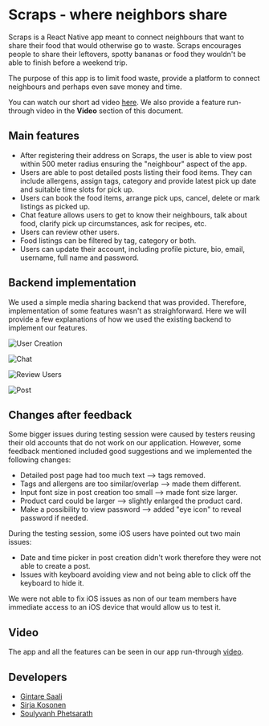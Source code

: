 # Scraps - where neighbors share

Scraps is a React Native app meant to connect neighbours that want to share their food that would otherwise go to waste. Scraps encourages people to share their leftovers, spotty bananas or food they wouldn't be able to finish before a weekend trip.

The purpose of this app is to limit food waste, provide a platform to connect neighbours and perhaps even save money and time.

You can watch our short ad video [here](https://youtu.be/0MC6VphN8bM). We also provide a feature run-through video in the **Video** section of this document.

## Main features

 - After registering their address on Scraps, the user is able to view post within 500 meter radius ensuring the "neighbour" aspect of the app.
 - Users are able to post detailed posts listing their food items. They can include allergens, assign tags, category and provide latest pick up date and suitable time slots for pick up. 
 - Users can book the food items, arrange pick ups, cancel, delete or mark listings as picked up.
 - Chat feature allows users to get to know their neighbours, talk about food, clarify pick up circumstances, ask for recipes, etc.
 - Users can review other users.
 - Food listings can be filtered by tag, category or both.
 - Users can update their account, including profile picture, bio, email, username, full name and password.

## Backend implementation

We used a simple media sharing backend that was provided. Therefore, implementation of some features wasn't as straighforward. Here we will provide a few explanations of how we used the existing backend to implement our features.

![User Creation](https://users.metropolia.fi/~gintares/Scraps/User%20creation.png)

![Chat](https://users.metropolia.fi/~gintares/Scraps/Chat.png)

![Review Users](https://users.metropolia.fi/~gintares/Scraps/Reviews.png)

![Post](https://users.metropolia.fi/~gintares/Scraps/Post.png)


## Changes after feedback

Some bigger issues during testing session were caused by testers reusing their old accounts that do not work on our application. However, some feedback mentioned included good suggestions and we implemented the following changes:

 - Detailed post page had too much text --> tags removed.
 - Tags and allergens are too similar/overlap --> made them different.
 - Input font size in post creation too small --> made font size larger.
 - Product card could be larger --> slightly enlarged the product card.
 - Make a possibility to view password --> added "eye icon" to reveal password if needed.

During the testing session, some iOS users have pointed out two main issues:
- Date and time picker in post creation didn't work therefore they were not able to create a post.
- Issues with keyboard avoiding view and not being able to click off the keyboard to hide it.

We were not able to fix iOS issues as non of our team members have immediate access to an iOS device that would allow us to test it.

## Video
The app and all the features can be seen in our app run-through [video](https://youtu.be/Yq6ett-ydms).

## Developers
- [Gintare Saali](https://github.com/gintaresaali)
- [Sirja Kosonen](https://github.com/sirjak)
- [Soulyvanh Phetsarath](https://github.com/soulyvap)
